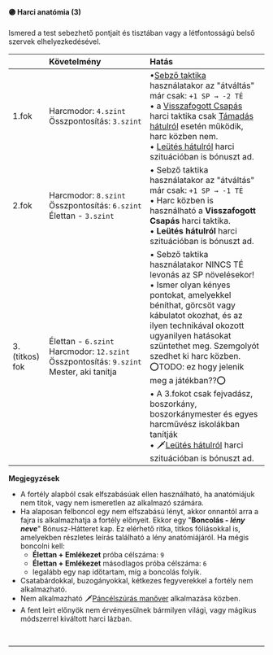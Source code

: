 #### 🟣 Harci anatómia (3)

Ismered a test sebezhető pontjait és tisztában vagy a létfontosságú belső szervek elhelyezkedésével.

|                | Követelmény                                                                                                                                                                             | Hatás                                                                                                                                                                                                                                                                                                                                                                                                                                                                                                                                                                 |
|:-------------- |:--------------------------------------------------------------------------------------------------------------------------------------------------------------------------------------- |:--------------------------------------------------------------------------------------------------------------------------------------------------------------------------------------------------------------------------------------------------------------------------------------------------------------------------------------------------------------------------------------------------------------------------------------------------------------------------------------------------------------------------------------------------------------------- |
| 1.fok          | Harcmodor:&nbsp;`4.szint`<br />Összpontosítás:&nbsp;`3.szint`                                                                                          | •[Sebző taktika](../065_02_harci_taktikak.md#sebz%C5%91-taktika) használatakor az "átváltás" már csak:  `+1 SP → -2 TÉ`<br />• a [Visszafogott Csapás](065_02_harci_taktikak.md#visszafogott-csap%C3%A1s--harc-az-ellenf%C3%A9l-elfog%C3%A1s%C3%A1%C3%A9rt) harci taktika csak [Támadás hátulról](065_01_harci_helyzetek.md#támadás-hátulról) esetén működik, harc közben nem.<br />• [Leütés hátulról](065_02_harci_taktikak.md#le%C3%BCt%C3%A9s-h%C3%A1tulr%C3%B3l-fejretark%C3%B3ra) harci szituációban is bónuszt ad.                                                                                        |
| 2.fok          | Harcmodor:&nbsp;`8.szint`<br />Összpontosítás:&nbsp;`6.szint`<br />Élettan&nbsp;-&nbsp;`3.szint`                                                      | • Sebző taktika használatakor az "átváltás" már csak:  `+1 SP → -1 TÉ`<br />• Harc közben is használható a **Visszafogott Csapás** harci taktika.<br />• **Leütés hátulról** harci szituációban is bónuszt ad.                                                                                                                                                                   |
| 3.(titkos) fok | Élettan&nbsp;-&nbsp;`6.szint`<br />Harcmodor:&nbsp;`12.szint`<br />Összpontosítás:&nbsp;`9.szint`<br />Mester, aki tanítja | • Sebző taktika használatakor NINCS TÉ levonás az SP növelésekor!<br />• Ismer olyan kényes pontokat, amelyekkel béníthat, görcsöt vagy kábulatot okozhat, és az ilyen technikával okozott ugyanilyen hatásokat szüntethet meg. Szemgolyót szedhet ki harc közben.<br />⭕TODO: ez hogy jelenik meg a játékban??⭕<br />• A 3.fokot csak fejvadász, boszorkány, boszorkánymester és egyes harcművész iskolákban tanítják<br />• 🗡️[Leütés hátulról](065_02_harci_taktikak.md#le%C3%BCt%C3%A9s-h%C3%A1tulr%C3%B3l-fejretark%C3%B3ra) harci szituációban is bónuszt ad. |

**Megjegyzések**

- A fortély alapból csak elfszabásúak ellen használható, ha anatómiájuk nem titok, vagy nem ismeretlen az alkalmazó számára.
- Ha alaposan felboncol egy nem elfszabású lényt, akkor onnantól arra a fajra is alkalmazhatja a fortély előnyeit. Ekkor egy "**Boncolás - *lény neve***" Bónusz-Hátteret kap. Ez elérhető ritka, titkos fóliásokkal is, amelyekben részletes leírás található a lény anatómiájáról. Ha mégis boncolni kell:
	- **Élettan + Emlékezet** próba célszáma: `9`
	- **Élettan + Emlékezet** másodlagos próba célszáma: `6`
	- legalább egy nap időtartam, míg a boncolás folyik.
- Csatabárdokkal, buzogányokkal, kétkezes fegyverekkel a fortély nem alkalmazható.
- Nem alkalmazható 🗡️[Páncélszúrás manőver](065_05_manoverek.md#%EF%B8%8Fp%C3%A1nc%C3%A9lsz%C3%BAr%C3%A1s) alkalmazása közben.
- A fent leírt előnyök nem érvényesülnek bármilyen világi, vagy mágikus módszerrel kiváltott harci lázban.

<br />

---

